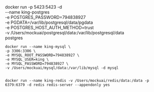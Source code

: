 docker run  -p 5423:5423 -d \
    --name king-postgres \
    -e POSTGRES_PASSWORD=794838927 \
    -e PGDATA=/var/lib/postgresql/data/pgdata \
    -e POSTGRES_HOST_AUTH_METHOD=trust \
    -v /Users/mockuai/postgresql/data:/var/lib/postgresql/data \
    postgres

    docker run --name king-mysql \
    -p 3306:3306 \
    -e MYSQL_ROOT_PASSWORD=794838927 \
    -e MYSQL_USER=king \
    -e MYSQL_PASSWORD=794838927 \
    -v /Users/mockuai/mysql/data:/var/lib/mysql -d mysql


    docker run --name king-redis -v /Users/mockuai/redis/data:/data -p 6379:6379 -d redis redis-server --appendonly yes

